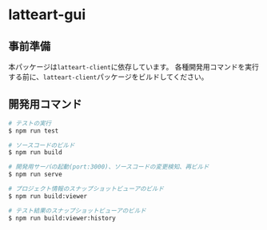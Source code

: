 # latteart-gui

## 事前準備

本パッケージは`latteart-client`に依存しています。
各種開発用コマンドを実行する前に、`latteart-client`パッケージをビルドしてください。

## 開発用コマンド

```bash
# テストの実行
$ npm run test

# ソースコードのビルド
$ npm run build

# 開発用サーバの起動(port:3000)、ソースコードの変更検知、再ビルド
$ npm run serve

# プロジェクト情報のスナップショットビューアのビルド
$ npm run build:viewer

# テスト結果のスナップショットビューアのビルド
$ npm run build:viewer:history
```
